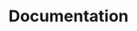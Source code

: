 ---
layout: docs/guide-index
title: Documentation
description: Index of the available documentation articles.
---